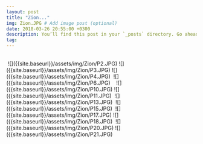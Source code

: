 ```yaml
---
layout: post
title: "Zion..."
img: Zion.JPG # Add image post (optional)
date: 2018-03-26 20:55:00 +0300
description: You’ll find this post in your `_posts` directory. Go ahead and edit it and re-build the site to see your changes. # Add post description (optional)
tag: 
---
```

<p>

</p>

 <br/> 


<img class="Rot270" src="{{site.baseurl}}/assets/img/Zion/P1.JPG" alt="">
![]({{site.baseurl}}/assets/img/Zion/P2.JPG)
![]({{site.baseurl}}/assets/img/Zion/P3.JPG)
![]({{site.baseurl}}/assets/img/Zion/P4.JPG)
<img class="Rot270" src="{{site.baseurl}}/assets/img/Zion/P5.JPG" alt="">
![]({{site.baseurl}}/assets/img/Zion/P6.JPG)
<img class="Rot270" src="{{site.baseurl}}/assets/img/Zion/P7.JPG" alt="">
<img class="Rot270" src="{{site.baseurl}}/assets/img/Zion/P8.JPG" alt="">
<img class="Rot270" src="{{site.baseurl}}/assets/img/Zion/P9.JPG" alt="">
![]({{site.baseurl}}/assets/img/Zion/P10.JPG)
![]({{site.baseurl}}/assets/img/Zion/P11.JPG)
<img class="Rot90" src="{{site.baseurl}}/assets/img/Zion/P12.JPG" alt="">
![]({{site.baseurl}}/assets/img/Zion/P13.JPG)
<img class="Rot270" src="{{site.baseurl}}/assets/img/Zion/P14.JPG" alt="">
![]({{site.baseurl}}/assets/img/Zion/P15.JPG)
<img class="Rot270" src="{{site.baseurl}}/assets/img/Zion/P16.JPG" alt="">
![]({{site.baseurl}}/assets/img/Zion/P17.JPG)
![]({{site.baseurl}}/assets/img/Zion/P18.JPG)
<img class="Rot270" src="{{site.baseurl}}/assets/img/Zion/P19.JPG" alt="">
![]({{site.baseurl}}/assets/img/Zion/P20.JPG)
![]({{site.baseurl}}/assets/img/Zion/P21.JPG)
<img class="Rot270" src="{{site.baseurl}}/assets/img/Zion/P22.JPG" alt="">




